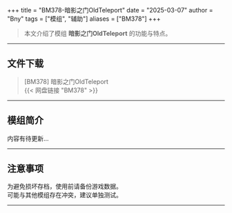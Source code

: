 +++
title = "BM378-暗影之门OldTeleport"
date = "2025-03-07"
author = "Bny"
tags = ["模组", "辅助"]
aliases = ["BM378"]
+++

> 本文介绍了模组 **暗影之门OldTeleport** 的功能与特点。

---

## 文件下载

> [BM378] 暗影之门OldTeleport  
{{< 网盘链接 "BM378" >}}  

---

## 模组简介

>  
内容有待更新...  

---

## 注意事项

>  
为避免损坏存档，使用前请备份游戏数据。  
可能与其他模组存在冲突，建议单独测试。  

---


